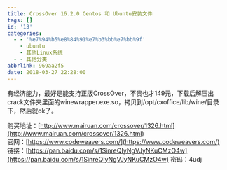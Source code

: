 ```yaml
---
title: CrossOver 16.2.0 Centos 和 Ubuntu安装文件
tags: []
id: '13'
categories:
  - - '%e7%94%b5%e8%84%91%e7%b3%bb%e7%bb%9f'
    - ubuntu
    - 其他Linux系统
  - - 其他分类
abbrlink: 969aa2f5
date: 2018-03-27 22:28:00
---
```


有经济能力，最好是能支持正版CrossOver，不贵也才149元，下载后解压出crack文件夹里面的winewrapper.exe.so，拷贝到/opt/cxoffice/lib/wine/目录下，然后就ok了。

购买地址：[http://www.mairuan.com/crossover/1326.html](http://www.mairuan.com/crossover/1326.html)  
官网：[https://www.codeweavers.com/](https://www.codeweavers.com/)  
链接：[https://pan.baidu.com/s/1SinreQIyNgVJyNKuCMzO4w](https://pan.baidu.com/s/1SinreQIyNgVJyNKuCMzO4w) 密码：4udj